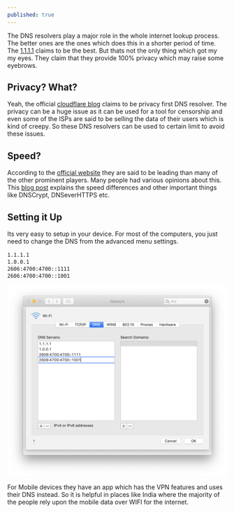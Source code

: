 ```yaml
---
published: true
---
```



The DNS resolvers play a major role in the whole internet lookup process. The better ones are the ones which does this in a shorter period of time. The [1.1.1.1](http://1.1.1.1) claims to be the best. But thats not the only thing which got my my eyes. They claim that they provide 100% privacy which may raise some eyebrows.

## Privacy? What?

Yeah, the official [cloudflare blog](https://blog.cloudflare.com/announcing-1111/) claims to be privacy first DNS resolver. The privacy can be a huge issue as it can be used for a tool for censorship and even some of the ISPs are said to be selling the data of their users which is kind of creepy. So these DNS resolvers can be used to certain limit to avoid these issues.

## Speed?

According to the [official website](http://1.1.1.1) they are said to be leading than many of the other prominent players. Many people had various opinions about this. This [blog post](https://medium.com/@nykolas.z/dns-resolvers-performance-compared-cloudflare-x-google-x-quad9-x-opendns-149e803734e5) explains the speed differences and other important things like DNSCrypt, DNSeverHTTPS etc.


## Setting it Up

Its very easy to setup in your device. For most of the computers, you just need to change the DNS from the advanced menu settings.

	1.1.1.1	
	1.0.0.1
	2606:4700:4700::1111  
	2606:4700:4700::1001 	

![Setting Up in Mac](https://raw.githubusercontent.com/beingfranklin/blog/gh-pages/_posts/Screenshot%202019-02-01%20at%208.41.13%20AM.png)


For Mobile devices they have an app which has the VPN features and uses their DNS instead. So it is helpful in places like India where the majority of the people rely upon the mobile data over WIFI for the internet.
